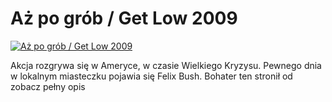 Aż po grób / Get Low 2009 
=============
[![Aż po grób / Get Low 2009 ](http://vidos.pl/images/player.gif)](http://vidos.pl/az-po-grob-get-low-2009)

 Akcja rozgrywa się w Ameryce, w czasie Wielkiego Kryzysu. Pewnego dnia w lokalnym miasteczku pojawia się Felix Bush. Bohater ten stronił od zobacz pełny opis
